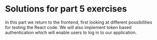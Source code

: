 # Solutions for part 5 exercises

In this part we return to the frontend, first looking at different possibilities for testing the React code. We will also implement token based authentication which will enable users to log in to our application.